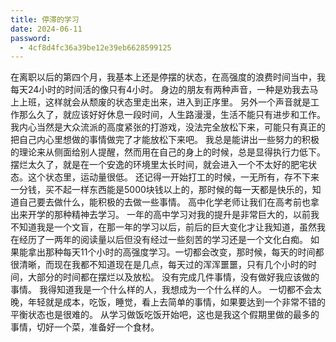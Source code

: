 ```yaml
---
title: 停滞的学习
date: 2024-06-11
password:
  - 4cf8d4fc36a39be12e39eb6628599125
---
```

在离职以后的第四个月，我基本上还是停摆的状态，在高强度的浪费时间当中，我每天24小时的时间活的像只有4小时。
身边的朋友有两种声音，一种是劝我去马上上班，这样就会从颓废的状态里走出来，进入到正序里。
另外一个声音就是工作那么久了，就应该好好休息一段时间，人生路漫漫，生活不能只有进步和工作。
我内心当然是大众流派的高度紧张的打游戏，没法完全放松下来，可能只有真正的把自己内心里想做的事情做完了才能放松下来吧。
我总是能讲出一些努力的积极的理论来从侧面给别人提醒，然而用在自己的身上的时候，总是显得执行力低下。
摆烂太久了，就是在一个安逸的环境里太长时间，就会进入一个不太好的肥宅状态。这个状态里，运动量很低。
还记得一开始打工的时候，一无所有，存不下来一分钱，买不起一样东西能是5000块钱以上的，那时候的每一天都是快乐的，知道自己要去做什么，能积极的去做一些事情。
高中化学老师让我们在高考前也拿出来开学的那种精神去学习。
一年的高中学习对我的提升是非常巨大的，以前我不知道我是一个文盲，在那一年的学习以后，前后的巨大变化才让我知道，虽然我在经历了一两年的阅读量以后但没有经过一些刻苦的学习还是一个文化白痴。
如果能拿出那种每天11个小时的高强度学习。一切都会改变，那时候，每天的时间都很清晰，而现在我都不知道现在是几点，每天过的浑浑噩噩，只有几个小时的时间，大部分的时间都在摆烂以及放松。
没有完成几件事情，没有做好我应该做的事情。
我得知道我是一个什么样的人，我想成为一个什么样的人。
一切都不会太晚，年轻就是成本，吃饭，睡觉，看上去简单的事情，如果要达到一个非常不错的平衡状态也是很难的。
从学习做饭吃饭开始吧，这也是我这个假期里做的最多的事情，切好一个菜，准备好一个食材。